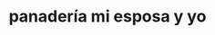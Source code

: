 ---
title: "panadería mi esposa y yo"
url: /puerto-la-cruz/panaderia-mi-esposa-y-yo/
shop: Bäckerei
---